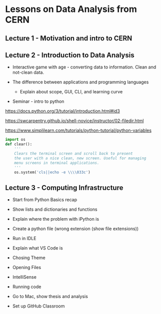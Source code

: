# Lessons on Data Analysis from CERN

## Lecture 1 - Motivation and intro to CERN 

## Lecture 2 - Introduction to Data Analysis

- Interactive game with age - converting data to information. Clean and
  not-clean data. 

- The difference between applications and programming languages

  - Explain about scope, GUI, CLI, and learning curve
  

- Seminar - intro to python

https://docs.python.org/3/tutorial/introduction.html#id3

https://swcarpentry.github.io/shell-novice/instructor/02-filedir.html

https://www.simplilearn.com/tutorials/python-tutorial/python-variables


```python
import os
def clear():
    '''
    Clears the terminal screen and scroll back to present
    the user with a nice clean, new screen. Useful for managing
    menu screens in terminal applications.
    '''
    os.system('cls||echo -e \\\\033c')
```

##  Lecture 3 - Computing Infrastructure

- Start from Python Basics recap
- Show lists and dictionaries and functions 
- Explain where the problem with iPython is 
- Create a python file (wrong extension (show file extensions))
- Run in IDLE 
- Explain what VS Code is 
- Chosing Theme 
- Opening Files 
- IntelliSense
- Running code

- Go to Mac, show thesis and analysis 

- Set up GitHub Classroom 
